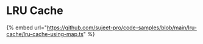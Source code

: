 # LRU Cache

{% embed url="https://github.com/sujeet-pro/code-samples/blob/main/lru-cache/lru-cache-using-map.ts" %}

